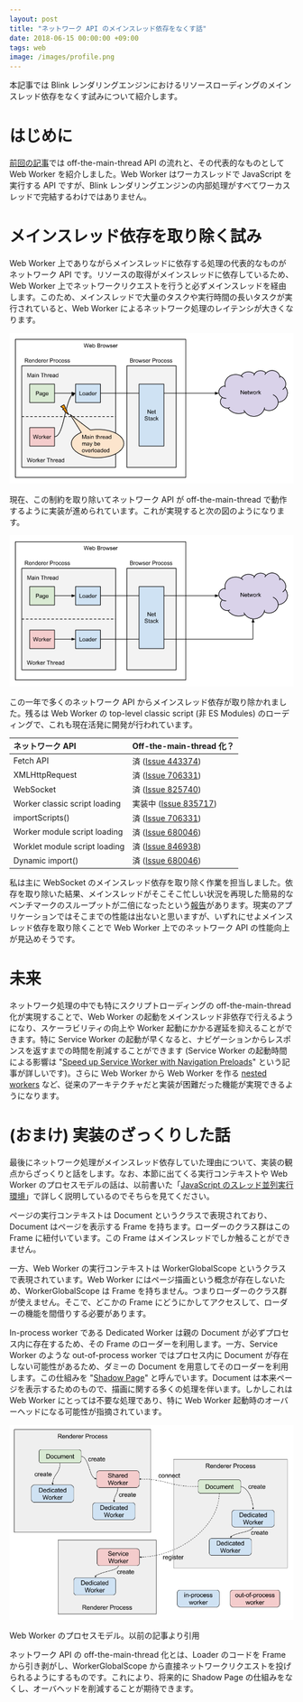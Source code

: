```yaml
---
layout: post
title: "ネットワーク API のメインスレッド依存をなくす話"
date: 2018-06-15 00:00:00 +09:00
tags: web
image: /images/profile.png
---
```


本記事では Blink レンダリングエンジンにおけるリソースローディングのメインスレッド依存をなくす試みについて紹介します。

# はじめに

[前回の記事](/2018/05/07/off-the-main-thread-api)では off-the-main-thread API の流れと、その代表的なものとして Web Worker を紹介しました。Web Worker はワーカスレッドで JavaScript を実行する API ですが、Blink レンダリングエンジンの内部処理がすべてワーカスレッドで完結するわけではありません。

# メインスレッド依存を取り除く試み

Web Worker 上でありながらメインスレッドに依存する処理の代表的なものがネットワーク API です。リソースの取得がメインスレッドに依存しているため、Web Worker 上でネットワークリクエストを行うと必ずメインスレッドを経由します。このため、メインスレッドで大量のタスクや実行時間の長いタスクが実行されていると、Web Worker によるネットワーク処理のレイテンシが大きくなります。

![on-the-main-thread loading](/images/blink-off-the-main-thread-loading-on.png)

現在、この制約を取り除いてネットワーク API が off-the-main-thread で動作するように実装が進められています。これが実現すると次の図のようになります。

![off-the-main-thread loading](/images/blink-off-the-main-thread-loading-off.png)

この一年で多くのネットワーク API からメインスレッド依存が取り除かれました。残るは Web Worker の top-level classic script (非 ES Modules) のローディングで、これも現在活発に開発が行われています。

| ネットワーク API | Off-the-main-thread 化？ |
| :--- | :--- |
| Fetch API | 済 ([Issue 443374](https://bugs.chromium.org/p/chromium/issues/detail?id=443374)) |
| XMLHttpRequest | 済 ([Issue 706331](https://bugs.chromium.org/p/chromium/issues/detail?id=706331)) |
| WebSocket | 済 ([Issue 825740](https://bugs.chromium.org/p/chromium/issues/detail?id=825740)) |
| Worker classic script loading | 実装中 ([Issue 835717](https://crbug.com/835717)) |
| importScripts() | 済 ([Issue 706331](https://crbug.com/706331)) |
| Worker module script loading | 済 ([Issue 680046](https://bugs.chromium.org/p/chromium/issues/detail?id=680046#c37)) |
| Worklet module script loading | 済 ([Issue 846938](https://bugs.chromium.org/p/chromium/issues/detail?id=846938)) |
| Dynamic import() | 済 ([Issue 680046](https://bugs.chromium.org/p/chromium/issues/detail?id=680046#c37)) |

私は主に WebSocket のメインスレッド依存を取り除く作業を担当しました。依存を取り除いた結果、メインスレッドがそこそこ忙しい状況を再現した簡易的なベンチマークのスループットが二倍になったという[報告](https://bugs.chromium.org/p/chromium/issues/detail?id=825740#c44)があります。現実のアプリケーションではそこまでの性能は出ないと思いますが、いずれにせよメインスレッド依存を取り除くことで Web Worker 上でのネットワーク API の性能向上が見込めそうです。

# 未来

ネットワーク処理の中でも特にスクリプトローディングの off-the-main-thread 化が実現することで、Web Worker の起動をメインスレッド非依存で行えるようになり、スケーラビリティの向上や Worker 起動にかかる遅延を抑えることができます。特に Service Worker の起動が早くなると、ナビゲーションからレスポンスを返すまでの時間を削減することができます (Service Worker の起動時間による影響は "[Speed up Service Worker with Navigation Preloads](https://developers.google.com/web/updates/2017/02/navigation-preload)" という記事が詳しいです)。さらに Web Worker から Web Worker を作る [nested workers](https://bugs.chromium.org/p/chromium/issues/detail?id=31666) など、従来のアーキテクチャだと実装が困難だった機能が実現できるようになります。

# (おまけ) 実装のざっくりした話

最後にネットワーク処理がメインスレッド依存していた理由について、実装の観点からざっくりと話をします。なお、本節に出てくる実行コンテキストや Web Worker のプロセスモデルの話は、以前書いた「[JavaScript のスレッド並列実行環境](/2017/12/10/javascript-parallel-processing#2-web-worker)」で詳しく説明しているのでそちらを見てください。

ページの実行コンテキストは Document というクラスで表現されており、Document はページを表示する Frame を持ちます。ローダーのクラス群はこの Frame に紐付いています。この Frame はメインスレッドでしか触ることができません。

一方、Web Worker の実行コンテキストは WorkerGlobalScope というクラスで表現されています。Web Worker にはページ描画という概念が存在しないため、WorkerGlobalScope は Frame を持ちません。つまりローダーのクラス群が使えません。そこで、どこかの Frame にどうにかしてアクセスして、ローダーの機能を間借りする必要があります。

In-process worker である Dedicated Worker は親の Document が必ずプロセス内に存在するため、その Frame のローダーを利用します。一方、Service Worker のような out-of-process worker ではプロセス内に Document が存在しない可能性があるため、ダミーの Document を用意してそのローダーを利用します。この仕組みを "[Shadow Page](https://chromium.googlesource.com/chromium/src/+/f64293300707fd73569d833af8df2a6cd5b89e60/third_party/blink/renderer/core/exported/worker_shadow_page.h#26)" と呼んでいます。Document は本来ページを表示するためのもので、描画に関する多くの処理を伴います。しかしこれは Web Worker にとっては不要な処理であり、特に Web Worker 起動時のオーバーヘッドになる可能性が指摘されています。

![ワーカープロセスモデル](/images/javascript-parallel-processing-worker-process-models.png)

<p class='caption'>Web Worker のプロセスモデル。以前の記事より引用</p>

ネットワーク API の off-the-main-thread 化とは、Loader のコードを Frame から引き剥がし、WorkerGlobalScope から直接ネットワークリクエストを投げられるようにするものです。これにより、将来的に Shadow Page の仕組みをなくし、オーバヘッドを削減することが期待できます。 